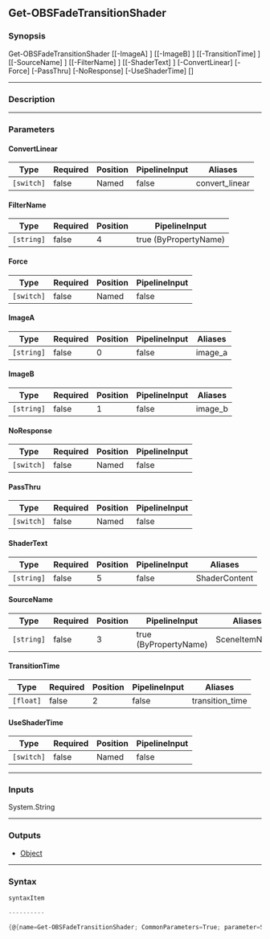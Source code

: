 Get-OBSFadeTransitionShader
---------------------------

### Synopsis

Get-OBSFadeTransitionShader [[-ImageA] <string>] [[-ImageB] <string>] [[-TransitionTime] <float>] [[-SourceName] <string>] [[-FilterName] <string>] [[-ShaderText] <string>] [-ConvertLinear] [-Force] [-PassThru] [-NoResponse] [-UseShaderTime] [<CommonParameters>]

---

### Description

---

### Parameters
#### **ConvertLinear**

|Type      |Required|Position|PipelineInput|Aliases       |
|----------|--------|--------|-------------|--------------|
|`[switch]`|false   |Named   |false        |convert_linear|

#### **FilterName**

|Type      |Required|Position|PipelineInput        |
|----------|--------|--------|---------------------|
|`[string]`|false   |4       |true (ByPropertyName)|

#### **Force**

|Type      |Required|Position|PipelineInput|
|----------|--------|--------|-------------|
|`[switch]`|false   |Named   |false        |

#### **ImageA**

|Type      |Required|Position|PipelineInput|Aliases|
|----------|--------|--------|-------------|-------|
|`[string]`|false   |0       |false        |image_a|

#### **ImageB**

|Type      |Required|Position|PipelineInput|Aliases|
|----------|--------|--------|-------------|-------|
|`[string]`|false   |1       |false        |image_b|

#### **NoResponse**

|Type      |Required|Position|PipelineInput|
|----------|--------|--------|-------------|
|`[switch]`|false   |Named   |false        |

#### **PassThru**

|Type      |Required|Position|PipelineInput|
|----------|--------|--------|-------------|
|`[switch]`|false   |Named   |false        |

#### **ShaderText**

|Type      |Required|Position|PipelineInput|Aliases      |
|----------|--------|--------|-------------|-------------|
|`[string]`|false   |5       |false        |ShaderContent|

#### **SourceName**

|Type      |Required|Position|PipelineInput        |Aliases      |
|----------|--------|--------|---------------------|-------------|
|`[string]`|false   |3       |true (ByPropertyName)|SceneItemName|

#### **TransitionTime**

|Type     |Required|Position|PipelineInput|Aliases        |
|---------|--------|--------|-------------|---------------|
|`[float]`|false   |2       |false        |transition_time|

#### **UseShaderTime**

|Type      |Required|Position|PipelineInput|
|----------|--------|--------|-------------|
|`[switch]`|false   |Named   |false        |

---

### Inputs
System.String

---

### Outputs
* [Object](https://learn.microsoft.com/en-us/dotnet/api/System.Object)

---

### Syntax
```PowerShell
syntaxItem
```
```PowerShell
----------
```
```PowerShell
{@{name=Get-OBSFadeTransitionShader; CommonParameters=True; parameter=System.Object[]}}
```
